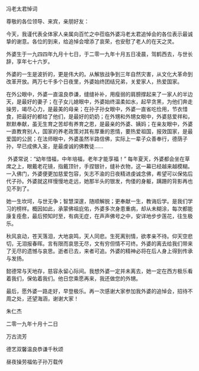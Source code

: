 

冯老太君悼词



尊敬的各位领导、来宾，亲朋好友：

​	今天，我谨代表全体家人亲属向百忙之中莅临外婆冯老太君追悼会的各位表示最诚挚的谢意。各位的到来，给追悼会增添了哀荣，也安慰了老人的在天之灵。

​	外婆生于一九四四年九月十七日，于二零一九年十月五日凌晨，驾鹤西去，与世长辞，享年七十六岁。

​	外婆的一生是波折的，更是伟大的。从解放战争到三年自然灾害，从文化大革命到改革开放。两万七千多个日夜里，外婆始终团结兄弟，关爱家人，热爱国家。

​	在外公眼中，外婆一直温良恭谦，缝缝补补，用瘦弱的肩膀撑起来了一家人的半边天，是最好的妻子；在子女儿媳眼中，外婆始终温柔如水，起早贪黑，为他们奔走操劳，竭尽心力，是最美的母亲；在孙子孙女眼中，外婆一直省吃俭用，节衣惜食，把最好的都给了他们，是最好的奶奶；在外甥和外甥女眼中，外婆慈爱祥和，默默奉献，虽无生育之苦却有养育之恩，是最亲的外婆、姨妈；在亲友眼中，外婆一直教育别人，国家的养老政策对其有厚重的恩情，要热爱祖国，报效国家，是最爱国的公民；在法师眼中，外婆虽然半路信佛，实际上一辈子众善奉行，德荫子孙，早已成佛入圣，是最虔诚的佛教徒……

​	外婆常说：“幼年惜福，中年培福，老年才能享福！” 每年夏天，外婆都会坐在草席之上，眼戴老花镜，指戴顶针，手捏银针，缝补衣物，这一幕已经越来越模糊。一入佛门，外婆便更加慈爱包容，矢志不渝的日夜精进虔诚念佛，希望可以保佑后代子孙。外婆就这样慢慢地走远，她那半头的银发，佝偻的身躯，蹒跚的背影再也见不到了。

​	她一生坎坷，与世无争；智慧深邃，随顺解脱；更奉献一生，教诲后学。是我们学习的榜样。概因如此，承蒙佛祖庇佑，外婆多次身患重病，却从未糊涂，每次都能康复痊愈，最后预知时至，有病无症，在声声佛号之中，安详地步步莲花，往生极乐。

​	秋风哀动，苍天落泪，大地哀鸣，天人同悲。生死离别情，欲孝亲不待。仰天空悲切，无泪报春晖。言有限而哀思无尽，文有穷但情不可终。外婆的离去给我们带来了无尽的遗憾与哀思。逝者已去，来者可追。外婆的精神必将在后人身上得到传承与发扬。

​	懿德常与天地存，慈容永留心际间。我想外婆一定并未离去，她一定在西方极乐看着我们，保佑着我们。他日您乘愿再来，我还做您的外甥。

​	最后，愿外婆一路走好，早登极乐。再一次感谢大家参加我外婆的追悼会，招待不周之处，还望海涵，谢谢大家！



朱仁杰

二零一九年十月十二日



万古流芳

德艺双馨温良恭谦千秋颂

昼夜操劳福佑子孙万载传  